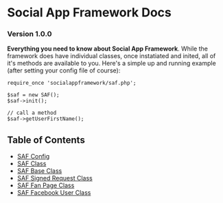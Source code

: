 # Social App Framework Docs
### Version 1.0.0

**Everything you need to know about Social App Framework**. While the framework
does have individual classes, once instatiated and inited, all of it's methods
are available to you.  Here's a simple up and running example (after setting 
your config file of course):
    
    require_once 'socialappframework/saf.php';

    $saf = new SAF();
    $saf->init();

    // call a method
    $saf->getUserFirstName(); 

## Table of Contents

* [SAF Config](/saf_config.md)
* [SAF Class](saf.md)
* [SAF Base Class](saf_base.md)
* [SAF Signed Request Class](saf_signed_request.md)
* [SAF Fan Page Class](saf_fan_page.md)
* [SAF Facebook User Class](saf_facebook_user.md)
